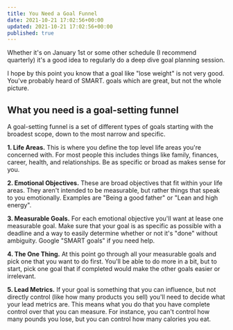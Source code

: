```yaml
---
title: You Need a Goal Funnel
date: 2021-10-21 17:02:56+00:00
updated: 2021-10-21 17:02:56+00:00
published: true
---
```


Whether it's on January 1st or some other schedule (I recommend quarterly) it's a good idea to regularly do a deep dive goal planning session.

I hope by this point you know that a goal like "lose weight" is not very good. You've probably heard of SMART. goals which are great, but not the whole picture.

## What you need is a goal-setting funnel

A goal-setting funnel is a set of different types of goals starting with the broadest scope, down to the most narrow and specific.

**1. Life Areas.** This is where you define the top level life areas you're concerned with. For most people this includes things like family, finances, career, health, and relationships. Be as specific or broad as makes sense for you.

**2. Emotional Objectives.** These are broad objectives that fit within your life areas. They aren't intended to be measurable, but rather things that speak to you emotionally. Examples are "Being a good father" or "Lean and high energy".

**3. Measurable Goals.** For each emotional objective you'll want at lease one measurable goal. Make sure that your goal is as specific as possible with a deadline and a way to easily determine whether or not it's "done" without ambiguity. Google "SMART goals" if you need help.

**4. The One Thing.** At this point go through all your measurable goals and pick one that you want to do first. You'll be able to do more in a bit, but to start, pick one goal that if completed would make the other goals easier or irrelevant.

**5. Lead Metrics.** If your goal is something that you can influence, but not directly control (like how many products you sell) you'll need to decide what your lead metrics are. This means what you do that you have complete control over that you can measure. For instance, you can't control how many pounds you lose, but you can control how many calories you eat.
